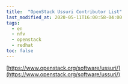 ```yaml
---
title:  "OpenStack Ussuri Contributor List"
last_modified_at: 2020-05-11T16:00:58-04:00
tags:
  - en
  - nfv
  - openstack
  - redhat
toc: false
---
```


[https://www.openstack.org/software/ussuri/](https://www.openstack.org/software/ussuri/)